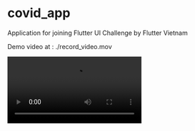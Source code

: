 # covid_app

Application for joining Flutter UI Challenge by Flutter Vietnam

Demo video at : ./record_video.mov

![](record_video.mov)

